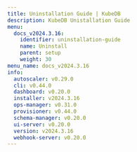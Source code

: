 ```yaml
---
title: Uninstallation Guide | KubeDB
description: KubeDB Unistallation Guide
menu:
  docs_v2024.3.16:
    identifier: uninstallation-guide
    name: Uninstall
    parent: setup
    weight: 30
menu_name: docs_v2024.3.16
info:
  autoscaler: v0.29.0
  cli: v0.44.0
  dashboard: v0.20.0
  installer: v2024.3.16
  ops-manager: v0.31.0
  provisioner: v0.44.0
  schema-manager: v0.20.0
  ui-server: v0.20.0
  version: v2024.3.16
  webhook-server: v0.20.0
---
```


